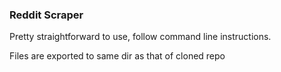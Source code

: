 ### Reddit Scraper 

Pretty straightforward to use, follow command line instructions.

Files are exported to same dir as that of cloned repo

